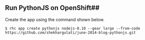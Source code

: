 ## Run PythonJS on OpenShift##

Create the app using the command shown below.

```
$ rhc app create pythonjs nodejs-0.10 --gear large --from-code https://github.com/shekhargulati/june-2014-blog-pythonjs.git
```